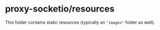 # proxy-socketio/resources

This folder contains static resources (typically an `"images"` folder as well).
